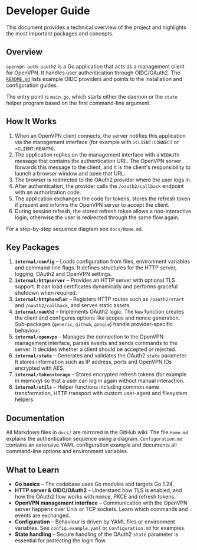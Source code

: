 # Developer Guide

This document provides a technical overview of the project and highlights the most important packages and concepts.

## Overview

`openvpn-auth-oauth2` is a Go application that acts as a management client for OpenVPN. It handles user authentication through OIDC/OAuth2. The [`README.md`](README.md) lists example OIDC providers and points to the installation and configuration guides.

The entry point is `main.go`, which starts either the daemon or the `state` helper program based on the first command-line argument.

## How It Works

1. When an OpenVPN client connects, the server notifies this application via the management interface (for example with `>CLIENT:CONNECT` or `>CLIENT:REAUTH`).
2. The application replies on the management interface with a `WEBAUTH` message that contains the authentication URL. The OpenVPN server forwards this message to the client, and it is the client's responsibility to launch a browser window and open that URL.
3. The browser is redirected to the OAuth2 provider where the user logs in.
4. After authentication, the provider calls the `/oauth2/callback` endpoint with an authorization code.
5. The application exchanges the code for tokens, stores the refresh token if present and informs the OpenVPN server to accept the client.
6. During session refresh, the stored refresh token allows a non-interactive login; otherwise the user is redirected through the same flow again.

For a step-by-step sequence diagram see `docs/Home.md`.

## Key Packages

1. **`internal/config`** – Loads configuration from files, environment variables and command-line flags. It defines structures for the HTTP server, logging, OAuth2 and OpenVPN settings.
2. **`internal/httpserver`** – Provides an HTTP server with optional TLS support. It can load certificates dynamically and performs graceful shutdown when required.
3. **`internal/httphandler`** – Registers HTTP routes such as `/oauth2/start` and `/oauth2/callback`, and serves static assets.
4. **`internal/oauth2`** – Implements OAuth2 logic. The `New` function creates the client and configures options like scopes and nonce generation. Sub-packages (`generic`, `github`, `google`) handle provider-specific behaviour.
5. **`internal/openvpn`** – Manages the connection to the OpenVPN management interface, parses events and sends commands to the server. It decides whether a client should be accepted or rejected.
6. **`internal/state`** – Generates and validates the OAuth2 `state` parameter. It stores information such as IP address, ports and OpenVPN IDs encrypted with AES.
7. **`internal/tokenstorage`** – Stores encrypted refresh tokens (for example in memory) so that a user can log in again without manual interaction.
8. **`internal/utils`** – Helper functions including common name transformation, HTTP transport with custom user-agent and filesystem helpers.

## Documentation

All Markdown files in `docs/` are mirrored in the GitHub wiki. The file `Home.md` explains the authentication sequence using a diagram. `Configuration.md` contains an extensive YAML configuration example and documents all command-line options and environment variables.

## What to Learn

- **Go basics** – The codebase uses Go modules and targets Go 1.24.
- **HTTP server & OIDC/OAuth2** – Understand how TLS is enabled, and how the OAuth2 flow works with nonce, PKCE and refresh tokens.
- **OpenVPN management interface** – Communication with the OpenVPN server happens over Unix or TCP sockets. Learn which commands and events are exchanged.
- **Configuration** – Behaviour is driven by YAML files or environment variables. See `config.example.yaml` or `Configuration.md` for examples.
- **State handling** – Secure handling of the OAuth2 `state` parameter is essential for protecting the login flow.


